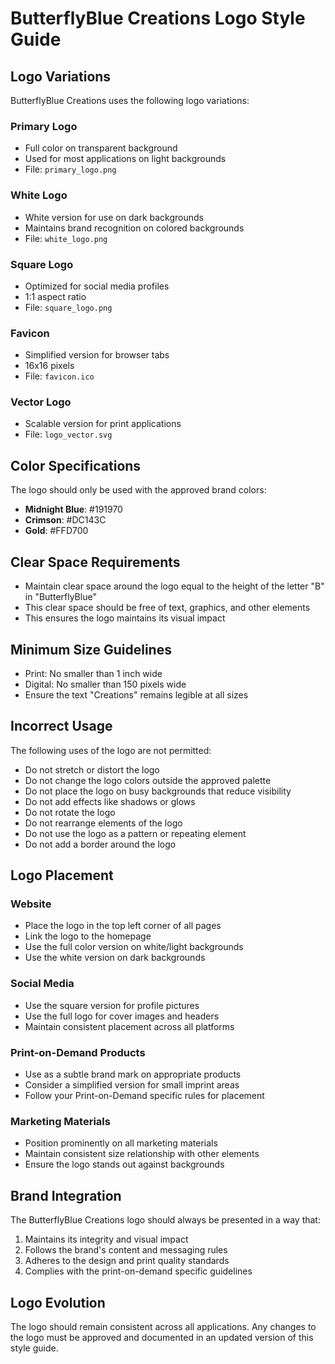 # ButterflyBlue Creations Logo Style Guide

## Logo Variations

ButterflyBlue Creations uses the following logo variations:

### Primary Logo

- Full color on transparent background
- Used for most applications on light backgrounds
- File: `primary_logo.png`

### White Logo

- White version for use on dark backgrounds
- Maintains brand recognition on colored backgrounds
- File: `white_logo.png`

### Square Logo

- Optimized for social media profiles
- 1:1 aspect ratio
- File: `square_logo.png`

### Favicon

- Simplified version for browser tabs
- 16x16 pixels
- File: `favicon.ico`

### Vector Logo

- Scalable version for print applications
- File: `logo_vector.svg`

## Color Specifications

The logo should only be used with the approved brand colors:

- **Midnight Blue**: #191970
- **Crimson**: #DC143C
- **Gold**: #FFD700

## Clear Space Requirements

- Maintain clear space around the logo equal to the height of the letter "B" in "ButterflyBlue"
- This clear space should be free of text, graphics, and other elements
- This ensures the logo maintains its visual impact

## Minimum Size Guidelines

- Print: No smaller than 1 inch wide
- Digital: No smaller than 150 pixels wide
- Ensure the text "Creations" remains legible at all sizes

## Incorrect Usage

The following uses of the logo are not permitted:

- Do not stretch or distort the logo
- Do not change the logo colors outside the approved palette
- Do not place the logo on busy backgrounds that reduce visibility
- Do not add effects like shadows or glows
- Do not rotate the logo
- Do not rearrange elements of the logo
- Do not use the logo as a pattern or repeating element
- Do not add a border around the logo

## Logo Placement

### Website

- Place the logo in the top left corner of all pages
- Link the logo to the homepage
- Use the full color version on white/light backgrounds
- Use the white version on dark backgrounds

### Social Media

- Use the square version for profile pictures
- Use the full logo for cover images and headers
- Maintain consistent placement across all platforms

### Print-on-Demand Products

- Use as a subtle brand mark on appropriate products
- Consider a simplified version for small imprint areas
- Follow your Print-on-Demand specific rules for placement

### Marketing Materials

- Position prominently on all marketing materials
- Maintain consistent size relationship with other elements
- Ensure the logo stands out against backgrounds

## Brand Integration

The ButterflyBlue Creations logo should always be presented in a way that:

1. Maintains its integrity and visual impact
2. Follows the brand's content and messaging rules
3. Adheres to the design and print quality standards
4. Complies with the print-on-demand specific guidelines

## Logo Evolution

The logo should remain consistent across all applications. Any changes to the logo must be approved and documented in an updated version of this style guide.

